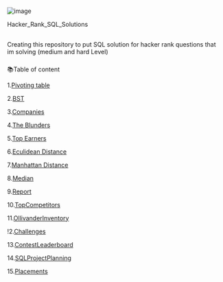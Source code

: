 # 
![image](https://github.com/DeepanRaju-exe/Hacker_Rank_SQL_Solutions/assets/68472546/d415fb65-7ea7-4644-a4b7-a7f7865acc1f)

Hacker_Rank_SQL_Solutions

##
Creating this repository to put SQL solution for hacker rank questions that im solving (medium and hard Level) 

###
📚Table of content

1.[Pivoting table](https://github.com/DeepanRaju-exe/Hacker_Rank_SQL_Solutions/blob/main/01.PivotOccupation.md)

2.[BST](https://github.com/DeepanRaju-exe/Hacker_Rank_SQL_Solutions/blob/main/02.BST.md)

3.[Companies](https://github.com/DeepanRaju-exe/Hacker_Rank_SQL_Solutions/blob/main/03.companies.md)

4.[The Blunders](https://github.com/DeepanRaju-exe/Hacker_Rank_SQL_Solutions/blob/main/04.The%20Blunder.md)

5.[Top Earners](https://github.com/DeepanRaju-exe/Hacker_Rank_SQL_Solutions/blob/main/05.TopEarners.md)

6.[Eculidean Distance](https://github.com/DeepanRaju-exe/Hacker_Rank_SQL_Solutions/blob/main/06.Euclidean%20Distance.md)

7.[Manhattan Distance](https://github.com/DeepanRaju-exe/Hacker_Rank_SQL_Solutions/blob/main/07.Manhattan%20Distance.md)

8.[Median](https://github.com/DeepanRaju-exe/Hacker_Rank_SQL_Solutions/blob/main/08.Median.md)

9.[Report](https://github.com/DeepanRaju-exe/Hacker_Rank_SQL_Solutions/blob/main/09.Report.md)

10.[TopCompetitors](https://github.com/DeepanRaju-exe/Hacker_Rank_SQL_Solutions/blob/main/10.TopCompetitors.md)

11.[OllivanderInventory](https://github.com/DeepanRaju-exe/Hacker_Rank_SQL_Solutions/blob/main/11.OllivanderInventory.md)

!2.[Challenges](https://github.com/DeepanRaju-exe/Hacker_Rank_SQL_Solutions/blob/main/12.Challenges.md)

13.[ContestLeaderboard](https://github.com/DeepanRaju-exe/Hacker_Rank_SQL_Solutions/blob/main/13.ContestLeaderboard.md)

14.[SQLProjectPlanning](https://github.com/DeepanRaju-exe/Hacker_Rank_SQL_Solutions/blob/main/14.SQLProjectPlanning.md)

15.[Placements](https://github.com/DeepanRaju-exe/Hacker_Rank_SQL_Solutions/blob/main/15.Placements.md)
